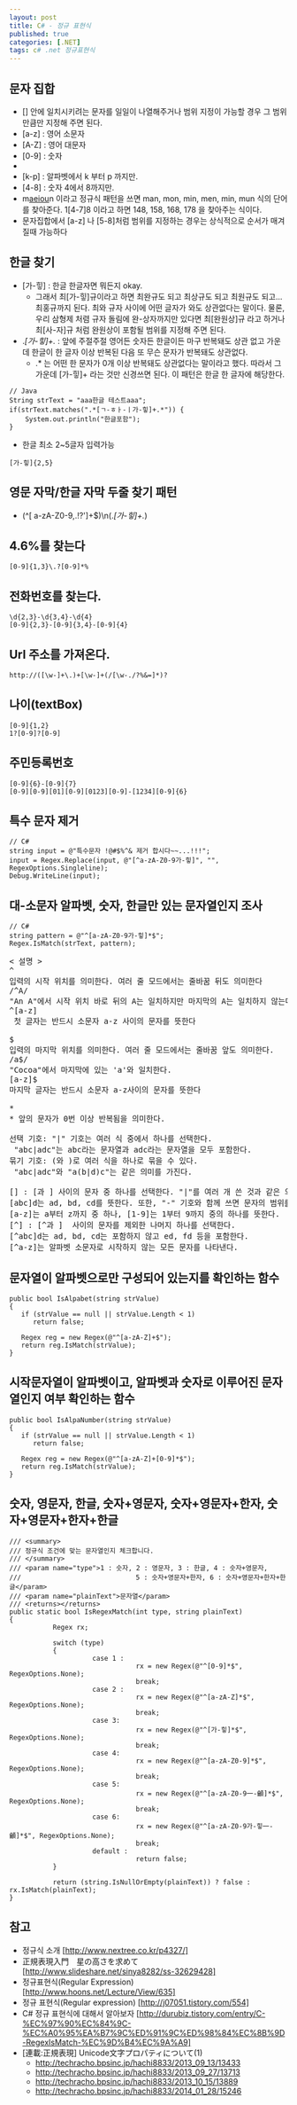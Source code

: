 ```yaml
---
layout: post
title: C# - 정규 표현식
published: true
categories: [.NET]
tags: c# .net 정규표현식
---
```

## 문자 집합
- [] 안에 일치시키려는 문자를 일일이 나열해주거나 범위 지정이 가능할 경우 그 범위만큼만 지정해 주면 된다.
- [a-z]   : 영어 소문자
- [A-Z]  : 영어 대문자
- [0-9]   : 숫자
- [aeiou]: 모음
- [k-p] : 알파벳에서 k 부터 p 까지만.
- [4-8] : 숫자 4에서 8까지만.
- m[aeiou]n 이라고 정규식 패턴을 쓰면 man, mon, min, men, min, mun  식의 단어를 찾아준다. 1[4-7]8 이라고 하면 148, 158, 168, 178 을 찾아주는 식이다.
- 문자집합에서 [a-z] 나 [5-8]처럼 범위를 지정하는 경우는 상식적으로 순서가 매겨질때 가능하다
  
  
  
## 한글 찾기
- [가-힣] : 한글 한글자면 뭐든지 okay.
    - 그래서 최[가-힣]규이라고 하면 최완규도 되고 최상규도 되고 최원규도 되고... 최홍규까지 된다. 최와 규자 사이에 어떤 글자가 와도 상관없다는 말이다. 물론, 우리 삼형제 처렴 규자 돌림에 완-상자까지만 있다면 최[완원상]규 라고 하거나 최[사-자]규 처럼 완원상이 포함될 범위를 지정해 주면 된다.
- .*[가-힣]+.* : 앞에 주절주절 영어든 숫자든 한글이든 마구 반복돼도 상관 없고 가운데 한글이 한 글자 이상 반복된 다음 또 무슨 문자가 반복돼도 상관없다.
    - .* 는 어떤 한 문자가 0개 이상 반복돼도 상관없다는 말이라고 했다. 따라서 그 가운데 [가-힣]+ 라는 것만 신경쓰면 된다. 이 패턴은 한글 한 글자에 해당한다.
  
```
// Java
String strText = "aaa한글 테스트aaa";
if(strText.matches(".*[ㄱ-ㅎㅏ-ㅣ가-힣]+.*")) {
    System.out.println("한글포함");
}
```
  
- 한글 최소 2~5글자 입력가능
  
```
[가-힣]{2,5}
```
  
  
  
## 영문 자막/한글 자막 두줄 찾기 패턴
- (^[ a-zA-Z0-9,.!?']+$)\n(.*[가-힣]+.*)
  
  
## 4.6%를 찾는다
  
```
[0-9]{1,3}\.?[0-9]*%
```
  
  
## 전화번호를 찾는다.
  
```
\d{2,3}-\d{3,4}-\d{4}
[0-9]{2,3}-[0-9]{3,4}-[0-9]{4}
```
  
  
## Url 주소를 가져온다.
  
```
http://([\w-]+\.)+[\w-]+(/[\w-./?%&=]*)?
```
  
  
## 나이(textBox)
  
```
[0-9]{1,2}
1?[0-9]?[0-9]
```
  
  
## 주민등록번호
  
```
[0-9]{6}-[0-9]{7}
[0-9][0-9][01][0-9][0123][0-9]-[1234][0-9]{6}
```
  
  
## 특수 문자 제거
  
```
// C#
string input = @"특수문자 !@#$%^& 제거 합시다~~...!!!";
input = Regex.Replace(input, @"[^a-zA-Z0-9가-힣]", "", RegexOptions.Singleline);
Debug.WriteLine(input);
```
  
  
## 대-소문자 알파벳, 숫자, 한글만 있는 문자열인지 조사
  
```
// C#
string pattern = @"^[a-zA-Z0-9가-힣]*$";
Regex.IsMatch(strText, pattern);
```
  
<pre>
< 설명 >
^
입력의 시작 위치를 의미한다. 여러 줄 모드에서는 줄바꿈 뒤도 의미한다
/^A/
"An A"에서 시작 위치 바로 뒤의 A는 일치하지만 마지막의 A는 일치하지 않는다.
^[a-z]
 첫 글자는 반드시 소문자 a-z 사이의 문자를 뜻한다

$
입력의 마지막 위치를 의미한다. 여러 줄 모드에서는 줄바꿈 앞도 의미한다.
/a$/
"Cocoa"에서 마지막에 있는 'a'와 일치한다.
[a-z]$
마지막 글자는 반드시 소문자 a-z사이의 문자를 뜻한다

*
* 앞의 문자가 0번 이상 반복됨을 의미한다.

선택 기호: "|" 기호는 여러 식 중에서 하나를 선택한다.
 "abc|adc"는 abc라는 문자열과 adc라는 문자열을 모두 포함한다.
묶기 기호: (와 )로 여러 식을 하나로 묶을 수 있다.
 "abc|adc"와 "a(b|d)c"는 같은 의미를 가진다.

[] : [과 ] 사이의 문자 중 하나를 선택한다. "|"를 여러 개 쓴 것과 같은 의미를 가진다.
[abc]d는 ad, bd, cd를 뜻한다. 또한, "-" 기호와 함께 쓰면 문자의 범위를 지정할 수 있다.
[a-z]는 a부터 z까지 중 하나, [1-9]는 1부터 9까지 중의 하나를 뜻한다.
[^] : [^과 ]  사이의 문자를 제외한 나머지 하나를 선택한다.
[^abc]d는 ad, bd, cd는 포함하지 않고 ed, fd 등을 포함한다.
[^a-z]는 알파벳 소문자로 시작하지 않는 모든 문자를 나타낸다.
</pre>
  
  
## 문자열이 알파벳으로만 구성되어 있는지를 확인하는 함수
  
```
public bool IsAlpabet(string strValue)
{
   if (strValue == null || strValue.Length < 1)
      return false;

   Regex reg = new Regex(@"^[a-zA-Z]+$");
   return reg.IsMatch(strValue);
}
```
  
  
## 시작문자열이 알파벳이고, 알파벳과 숫자로 이루어진 문자열인지 여부 확인하는 함수
  
```
public bool IsAlpaNumber(string strValue)
{
   if (strValue == null || strValue.Length < 1)
      return false;

   Regex reg = new Regex(@"^[a-zA-Z]+[0-9]*$");
   return reg.IsMatch(strValue);
}
```
  
  
## 숫자, 영문자, 한글, 숫자+영문자, 숫자+영문자+한자, 숫자+영문자+한자+한글
  
```
/// <summary>
/// 정규식 조건에 맞는 문자열인지 체크합니다.
/// </summary>
/// <param name="type">1 : 숫자, 2 : 영문자, 3 : 한글, 4 : 숫자+영문자,
///                             5 : 숫자+영문자+한자, 6 : 숫자+영문자+한자+한글</param>
/// <param name="plainText">문자열</param>
/// <returns></returns>
public static bool IsRegexMatch(int type, string plainText)
{
           Regex rx;

           switch (type)
           {
                     case 1 :
                                rx = new Regex(@"^[0-9]*$", RegexOptions.None);
                                break;
                     case 2 :
                                rx = new Regex(@"^[a-zA-Z]*$", RegexOptions.None);
                                break;
                     case 3:
                                rx = new Regex(@"^[가-힣]*$", RegexOptions.None);
                                break;
                     case 4:
                                rx = new Regex(@"^[a-zA-Z0-9]*$", RegexOptions.None);
                                break;
                     case 5:
                                rx = new Regex(@"^[a-zA-Z0-9一-龥]*$", RegexOptions.None);
                                break;
                     case 6:
                                rx = new Regex(@"^[a-zA-Z0-9가-힣一-龥]*$", RegexOptions.None);
                                break;
                     default :
                                return false;
           }

           return (string.IsNullOrEmpty(plainText)) ? false : rx.IsMatch(plainText);
}
```
  
  
  
## 참고
- 정규식 소개 [http://www.nextree.co.kr/p4327/]
- 正規表現入門　星の高さを求めて [http://www.slideshare.net/sinya8282/ss-32629428]
- 정규표현식(Regular Expression) [http://www.hoons.net/Lecture/View/635]
- 정규 표현식(Regular expression) [http://j07051.tistory.com/554]
- C# 정규 표현식에 대해서 알아보자  [http://durubiz.tistory.com/entry/C-%EC%97%90%EC%84%9C-%EC%A0%95%EA%B7%9C%ED%91%9C%ED%98%84%EC%8B%9D-RegexIsMatch-%EC%9D%B4%EC%9A%A9]
- [連載:正規表現] Unicode文字プロパティについて(1)
    - http://techracho.bpsinc.jp/hachi8833/2013_09_13/13433
    - http://techracho.bpsinc.jp/hachi8833/2013_09_27/13713
    - http://techracho.bpsinc.jp/hachi8833/2013_10_15/13889
    - http://techracho.bpsinc.jp/hachi8833/2014_01_28/15246
